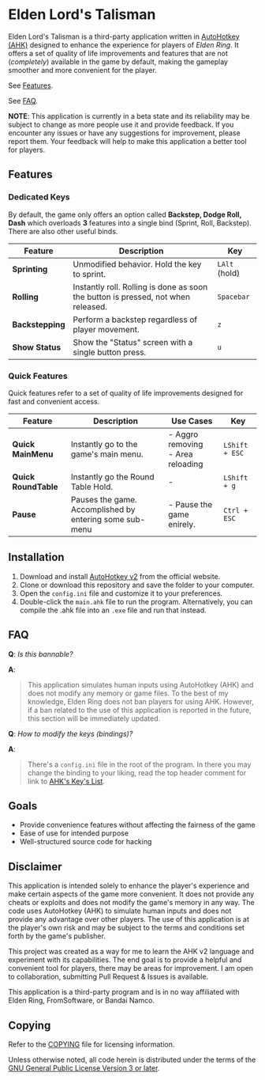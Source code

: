 # Elden Lord's Talisman

Elden Lord's Talisman is a third-party application written in 
[AutoHotkey (AHK)](https://www.autohotkey.com)
designed to enhance the experience for players of _Elden Ring_. It offers
a set of quality of life improvements and features that are not
(_completely_) available in the
game by default, making the gameplay smoother and more convenient for the
player.

See [Features](#features).

See [FAQ](#faq).

**NOTE**:
This application is currently in a beta state and its reliability may be subject
to change as more people use it and provide feedback. If you encounter any
issues or have any suggestions for improvement, please report them. Your feedback will help to make this application a better tool for players.
 
## Features

### Dedicated Keys

By default, the game only offers an option called **Backstep, Dodge Roll, Dash**
which overloads **3** features into a single bind (Sprint, Roll, Backstep). There are also other useful binds.

| **Feature**      | **Description**                                                                   | **Key**       |
|------------------|-----------------------------------------------------------------------------------|---------------|
| **Sprinting**    | Unmodified behavior. Hold the key to sprint.                                      | `LAlt` (hold) |
| **Rolling**      | Instantly roll. Rolling is done as soon the button is pressed, not when released. | `Spacebar`    |
| **Backstepping** | Perform a backstep regardless of player movement.                                 | `z`           |
| **Show Status**  | Show the "Status" screen with a single button press.                              | `u`           |

### Quick Features

Quick features refer to a set of quality of life improvements designed for fast
and convenient access.

| **Feature**          | **Description**                                         | **Use Cases**                        | **Key**        |
|----------------------|---------------------------------------------------------|--------------------------------------|----------------|
| **Quick MainMenu**   |                   Instantly go to the game's main menu. | - Aggro removing<br>- Area reloading | `LShift + ESC` |
| **Quick RoundTable** | Instantly go the Round Table Hold.                      | -                                    | `LShift + g`   |
| **Pause**            | Pauses the game. Accomplished by entering some sub-menu | - Pause the game enirely.            | `Ctrl + ESC`   |

## Installation

1. Download and install [AutoHotkey v2](https://www.autohotkey.com/v2/) from the
official website.
2. Clone or download this repository and save the folder to your computer.
3. Open the `config.ini` file and customize it to your preferences.
4. Double-click the `main.ahk` file to run the program. Alternatively, you can
compile the .ahk file into an `.exe` file and run that instead.

## FAQ

**Q**: _Is this bannable?_

**A**:
> This application simulates human inputs using AutoHotkey (AHK) and does not
modify any memory or game files. To the best of my knowledge, Elden
Ring does not ban players for using AHK. However, if a ban related to the use of
this application is reported in the future, this section will be immediately
updated.

**Q**: _How to modify the keys (bindings)?_

**A**:
> There's a `config.ini` file in the root of the program. In there you may
change the binding to your liking, read the top header comment for link to
[AHK's Key's List](https://www.autohotkey.com/docs/v2/KeyList.htm).

## Goals

- Provide convenience features without affecting the fairness of the game
- Ease of use for intended purpose
- Well-structured source code for hacking

## Disclaimer

This application is intended solely to enhance the player's experience and make
certain aspects of the game more convenient. It does not provide any cheats or
exploits and does not modify the game's memory in any way. The code uses
AutoHotkey (AHK) to simulate human inputs and does not provide any advantage
over other players. The use of this application is at the player's own risk and
may be subject to the terms and conditions set forth by the game's publisher.

This project was created as a way for me to learn the AHK v2 language
and experiment with its capabilities. The end goal is to provide a helpful and
convenient tool for players, there may be areas for improvement. I am open to
collaboration, submitting Pull Request & Issues is available.

This application is a third-party program and is in no way affiliated with Elden Ring, FromSoftware, or Bandai Namco.

## Copying

Refer to the [COPYING](./COPYING) file for licensing information.

Unless otherwise noted, all code herein is distributed under the terms of the
[GNU General Public License Version 3 or later](https://www.gnu.org/licenses/gpl-3.0.en.html).